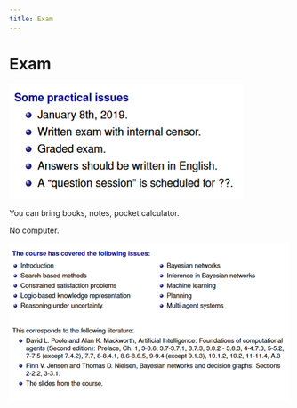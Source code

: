 ```yaml
---
title: Exam
---
```


# Exam

![image-20191125112320868](images/Untitled/image-20191125112320868.png)

You can bring books, notes, pocket calculator.

No computer.

![image-20191125112355926](images/Untitled/image-20191125112355926.png)


